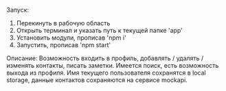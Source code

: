 Запуск:

1. Перекинуть в рабочую область
2. Открыть терминал и указать путь к текущей папке 'app'
3. Установить модули, прописав 'npm i'
4. Запустить, прописав 'npm start'


Описание:
Возможность входить в профиль, добавлять / удалять / изменять контакты, писать заметки. Имеется поиск, есть возможность выхода из профиля.
Имя текущего пользователя сохранятся в local storage, данные контактов сохраняются на сервисе mockapi.
